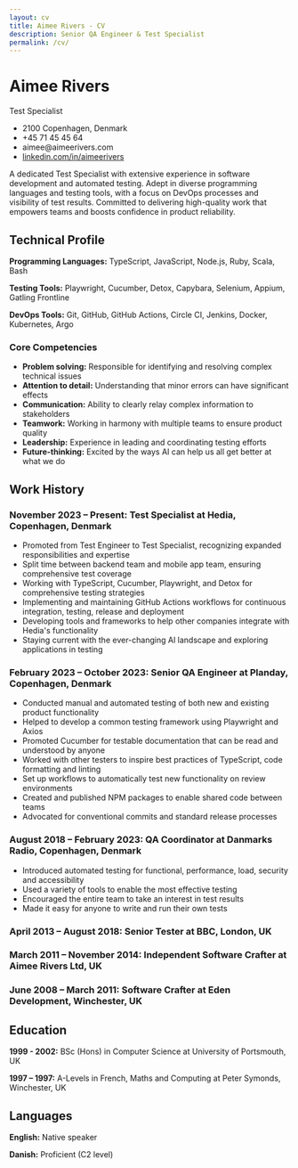 ```yaml
---
layout: cv
title: Aimee Rivers - CV
description: Senior QA Engineer & Test Specialist
permalink: /cv/
---
```


# Aimee Rivers

<div class="cv-subtitle">Test Specialist</div>

<ul class="cv-contact">
  <li>2100 Copenhagen, Denmark</li>
  <li>+45 71 45 45 64</li>
  <li>aimee@aimeerivers.com</li>
  <li><a href="https://linkedin.com/in/aimeerivers">linkedin.com/in/aimeerivers</a></li>
</ul>

A dedicated Test Specialist with extensive experience in software development and automated testing. Adept in diverse programming languages and testing tools, with a focus on DevOps processes and visibility of test results. Committed to delivering high-quality work that empowers teams and boosts confidence in product reliability.

## Technical Profile

**Programming Languages:** TypeScript, JavaScript, Node.js, Ruby, Scala, Bash

**Testing Tools:** Playwright, Cucumber, Detox, Capybara, Selenium, Appium, Gatling Frontline

**DevOps Tools:** Git, GitHub, GitHub Actions, Circle CI, Jenkins, Docker, Kubernetes, Argo

### Core Competencies

- **Problem solving:** Responsible for identifying and resolving complex technical issues
- **Attention to detail:** Understanding that minor errors can have significant effects
- **Communication:** Ability to clearly relay complex information to stakeholders
- **Teamwork:** Working in harmony with multiple teams to ensure product quality
- **Leadership:** Experience in leading and coordinating testing efforts
- **Future-thinking:** Excited by the ways AI can help us all get better at what we do

## Work History

### November 2023 – Present: Test Specialist at Hedia, Copenhagen, Denmark

- Promoted from Test Engineer to Test Specialist, recognizing expanded responsibilities and expertise
- Split time between backend team and mobile app team, ensuring comprehensive test coverage
- Working with TypeScript, Cucumber, Playwright, and Detox for comprehensive testing strategies
- Implementing and maintaining GitHub Actions workflows for continuous integration, testing, release and deployment
- Developing tools and frameworks to help other companies integrate with Hedia's functionality
- Staying current with the ever-changing AI landscape and exploring applications in testing

### February 2023 – October 2023: Senior QA Engineer at Planday, Copenhagen, Denmark

- Conducted manual and automated testing of both new and existing product functionality
- Helped to develop a common testing framework using Playwright and Axios
- Promoted Cucumber for testable documentation that can be read and understood by anyone
- Worked with other testers to inspire best practices of TypeScript, code formatting and linting
- Set up workflows to automatically test new functionality on review environments
- Created and published NPM packages to enable shared code between teams
- Advocated for conventional commits and standard release processes

### August 2018 – February 2023: QA Coordinator at Danmarks Radio, Copenhagen, Denmark

- Introduced automated testing for functional, performance, load, security and accessibility
- Used a variety of tools to enable the most effective testing
- Encouraged the entire team to take an interest in test results
- Made it easy for anyone to write and run their own tests

### April 2013 – August 2018: Senior Tester at BBC, London, UK

### March 2011 – November 2014: Independent Software Crafter at Aimee Rivers Ltd, UK

### June 2008 – March 2011: Software Crafter at Eden Development, Winchester, UK

## Education

**1999 - 2002:** BSc (Hons) in Computer Science at University of Portsmouth, UK

**1997 – 1997:** A-Levels in French, Maths and Computing at Peter Symonds, Winchester, UK

## Languages

**English:** Native speaker

**Danish:** Proficient (C2 level)

